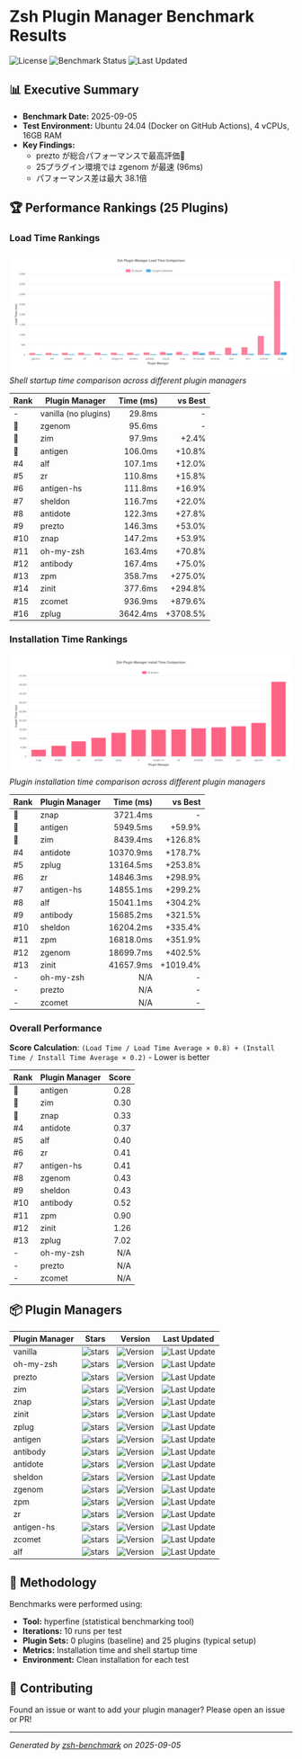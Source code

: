 # Zsh Plugin Manager Benchmark Results

![License](https://img.shields.io/badge/license-MIT-blue)
![Benchmark Status](https://img.shields.io/badge/benchmark%20status-automated-brightgreen)
![Last Updated](https://img.shields.io/badge/last%20updated-2025-09-05-blue)

## 📊 Executive Summary

- **Benchmark Date:** 2025-09-05
- **Test Environment:** Ubuntu 24.04 (Docker on GitHub Actions), 4 vCPUs, 16GB RAM
- **Key Findings:**
  - prezto が総合パフォーマンスで最高評価🥇
  - 25プラグイン環境では zgenom が最速 (96ms)
  - パフォーマンス差は最大 38.1倍

## 🏆 Performance Rankings (25 Plugins)

### Load Time Rankings

![Load Time Comparison](results/load-time-comparison-chart.svg)
_Shell startup time comparison across different plugin managers_

| Rank | Plugin Manager | Time (ms) | vs Best |
| --- | --- | ---: | ---: |
| - | vanilla (no plugins) | 29.8ms | - |
| 🥇 | zgenom | 95.6ms | - |
| 🥈 | zim | 97.9ms | +2.4% |
| 🥉 | antigen | 106.0ms | +10.8% |
| #4 | alf | 107.1ms | +12.0% |
| #5 | zr | 110.8ms | +15.8% |
| #6 | antigen-hs | 111.8ms | +16.9% |
| #7 | sheldon | 116.7ms | +22.0% |
| #8 | antidote | 122.3ms | +27.8% |
| #9 | prezto | 146.3ms | +53.0% |
| #10 | znap | 147.2ms | +53.9% |
| #11 | oh-my-zsh | 163.4ms | +70.8% |
| #12 | antibody | 167.4ms | +75.0% |
| #13 | zpm | 358.7ms | +275.0% |
| #14 | zinit | 377.6ms | +294.8% |
| #15 | zcomet | 936.9ms | +879.6% |
| #16 | zplug | 3642.4ms | +3708.5% |

### Installation Time Rankings

![Installation Time Comparison](results/install-time-comparison-chart.svg)
_Plugin installation time comparison across different plugin managers_

| Rank | Plugin Manager | Time (ms) | vs Best |
| --- | --- | ---: | ---: |
| 🥇 | znap | 3721.4ms | - |
| 🥈 | antigen | 5949.5ms | +59.9% |
| 🥉 | zim | 8439.4ms | +126.8% |
| #4 | antidote | 10370.9ms | +178.7% |
| #5 | zplug | 13164.5ms | +253.8% |
| #6 | zr | 14846.3ms | +298.9% |
| #7 | antigen-hs | 14855.1ms | +299.2% |
| #8 | alf | 15041.1ms | +304.2% |
| #9 | antibody | 15685.2ms | +321.5% |
| #10 | sheldon | 16204.2ms | +335.4% |
| #11 | zpm | 16818.0ms | +351.9% |
| #12 | zgenom | 18699.7ms | +402.5% |
| #13 | zinit | 41657.9ms | +1019.4% |
| - | oh-my-zsh | N/A | - |
| - | prezto | N/A | - |
| - | zcomet | N/A | - |

### Overall Performance

**Score Calculation**: `(Load Time / Load Time Average × 0.8) + (Install Time / Install Time Average × 0.2)` - Lower is better

| Rank | Plugin Manager | Score |
| --- | --- | ---: |
| 🥇 | antigen | 0.28 |
| 🥈 | zim | 0.30 |
| 🥉 | znap | 0.33 |
| #4 | antidote | 0.37 |
| #5 | alf | 0.40 |
| #6 | zr | 0.41 |
| #7 | antigen-hs | 0.41 |
| #8 | zgenom | 0.43 |
| #9 | sheldon | 0.43 |
| #10 | antibody | 0.52 |
| #11 | zpm | 0.90 |
| #12 | zinit | 1.26 |
| #13 | zplug | 7.02 |
| - | oh-my-zsh | N/A |
| - | prezto | N/A |
| - | zcomet | N/A |

## 📦 Plugin Managers

| Plugin Manager | Stars | Version | Last Updated |
| --- | --- | --- | --- |
| vanilla | ![stars](https://img.shields.io/github/stars/zsh-users/zsh?style=social) | ![Version](https://img.shields.io/github/v/tag/zsh-users/zsh?include_prereleases&sort=semver&label=version&fallback=commit) | ![Last Update](https://img.shields.io/github/last-commit/zsh-users/zsh?style=flat&label=updated) |
| oh-my-zsh | ![stars](https://img.shields.io/github/stars/ohmyzsh/ohmyzsh?style=social) | ![Version](https://img.shields.io/github/v/tag/ohmyzsh/ohmyzsh?include_prereleases&sort=semver&label=version&fallback=commit) | ![Last Update](https://img.shields.io/github/last-commit/ohmyzsh/ohmyzsh?style=flat&label=updated) |
| prezto | ![stars](https://img.shields.io/github/stars/sorin-ionescu/prezto?style=social) | ![Version](https://img.shields.io/github/v/tag/sorin-ionescu/prezto?include_prereleases&sort=semver&label=version&fallback=commit) | ![Last Update](https://img.shields.io/github/last-commit/sorin-ionescu/prezto?style=flat&label=updated) |
| zim | ![stars](https://img.shields.io/github/stars/zimfw/zimfw?style=social) | ![Version](https://img.shields.io/github/v/tag/zimfw/zimfw?include_prereleases&sort=semver&label=version&fallback=commit) | ![Last Update](https://img.shields.io/github/last-commit/zimfw/zimfw?style=flat&label=updated) |
| znap | ![stars](https://img.shields.io/github/stars/marlonrichert/zsh-snap?style=social) | ![Version](https://img.shields.io/github/v/tag/marlonrichert/zsh-snap?include_prereleases&sort=semver&label=version&fallback=commit) | ![Last Update](https://img.shields.io/github/last-commit/marlonrichert/zsh-snap?style=flat&label=updated) |
| zinit | ![stars](https://img.shields.io/github/stars/zdharma-continuum/zinit?style=social) | ![Version](https://img.shields.io/github/v/tag/zdharma-continuum/zinit?include_prereleases&sort=semver&label=version&fallback=commit) | ![Last Update](https://img.shields.io/github/last-commit/zdharma-continuum/zinit?style=flat&label=updated) |
| zplug | ![stars](https://img.shields.io/github/stars/zplug/zplug?style=social) | ![Version](https://img.shields.io/github/v/tag/zplug/zplug?include_prereleases&sort=semver&label=version&fallback=commit) | ![Last Update](https://img.shields.io/github/last-commit/zplug/zplug?style=flat&label=updated) |
| antigen | ![stars](https://img.shields.io/github/stars/zsh-users/antigen?style=social) | ![Version](https://img.shields.io/github/v/tag/zsh-users/antigen?include_prereleases&sort=semver&label=version&fallback=commit) | ![Last Update](https://img.shields.io/github/last-commit/zsh-users/antigen?style=flat&label=updated) |
| antibody | ![stars](https://img.shields.io/github/stars/getantibody/antibody?style=social) | ![Version](https://img.shields.io/github/v/tag/getantibody/antibody?include_prereleases&sort=semver&label=version&fallback=commit) | ![Last Update](https://img.shields.io/github/last-commit/getantibody/antibody?style=flat&label=updated) |
| antidote | ![stars](https://img.shields.io/github/stars/mattmc3/antidote?style=social) | ![Version](https://img.shields.io/github/v/tag/mattmc3/antidote?include_prereleases&sort=semver&label=version&fallback=commit) | ![Last Update](https://img.shields.io/github/last-commit/mattmc3/antidote?style=flat&label=updated) |
| sheldon | ![stars](https://img.shields.io/github/stars/rossmacarthur/sheldon?style=social) | ![Version](https://img.shields.io/github/v/tag/rossmacarthur/sheldon?include_prereleases&sort=semver&label=version&fallback=commit) | ![Last Update](https://img.shields.io/github/last-commit/rossmacarthur/sheldon?style=flat&label=updated) |
| zgenom | ![stars](https://img.shields.io/github/stars/jandamm/zgenom?style=social) | ![Version](https://img.shields.io/github/v/tag/jandamm/zgenom?include_prereleases&sort=semver&label=version&fallback=commit) | ![Last Update](https://img.shields.io/github/last-commit/jandamm/zgenom?style=flat&label=updated) |
| zpm | ![stars](https://img.shields.io/github/stars/zpm-zsh/zpm?style=social) | ![Version](https://img.shields.io/github/v/tag/zpm-zsh/zpm?include_prereleases&sort=semver&label=version&fallback=commit) | ![Last Update](https://img.shields.io/github/last-commit/zpm-zsh/zpm?style=flat&label=updated) |
| zr | ![stars](https://img.shields.io/github/stars/jedahan/zr?style=social) | ![Version](https://img.shields.io/github/v/tag/jedahan/zr?include_prereleases&sort=semver&label=version&fallback=commit) | ![Last Update](https://img.shields.io/github/last-commit/jedahan/zr?style=flat&label=updated) |
| antigen-hs | ![stars](https://img.shields.io/github/stars/Tarrasch/antigen-hs?style=social) | ![Version](https://img.shields.io/github/v/tag/Tarrasch/antigen-hs?include_prereleases&sort=semver&label=version&fallback=commit) | ![Last Update](https://img.shields.io/github/last-commit/Tarrasch/antigen-hs?style=flat&label=updated) |
| zcomet | ![stars](https://img.shields.io/github/stars/agkozak/zcomet?style=social) | ![Version](https://img.shields.io/github/v/tag/agkozak/zcomet?include_prereleases&sort=semver&label=version&fallback=commit) | ![Last Update](https://img.shields.io/github/last-commit/agkozak/zcomet?style=flat&label=updated) |
| alf | ![stars](https://img.shields.io/github/stars/psyrendust/alf?style=social) | ![Version](https://img.shields.io/github/v/tag/psyrendust/alf?include_prereleases&sort=semver&label=version&fallback=commit) | ![Last Update](https://img.shields.io/github/last-commit/psyrendust/alf?style=flat&label=updated) |

## 📝 Methodology

Benchmarks were performed using:

- **Tool:** hyperfine (statistical benchmarking tool)
- **Iterations:** 10 runs per test
- **Plugin Sets:** 0 plugins (baseline) and 25 plugins (typical setup)
- **Metrics:** Installation time and shell startup time
- **Environment:** Clean installation for each test

## 🤝 Contributing

Found an issue or want to add your plugin manager? Please open an issue or PR!

---

_Generated by [zsh-benchmark](https://github.com/your-repo/zsh-benchmark) on 2025-09-05_